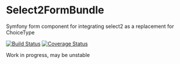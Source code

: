 # Select2FormBundle
Symfony form component for integrating select2 as a replacement for ChoiceType

[![Build Status](https://travis-ci.org/Stinger-Soft/select2-form-bundle.svg?branch=master)](https://travis-ci.org/Stinger-Soft/select2-form-bundle)
[![Coverage Status](https://coveralls.io/repos/github/Stinger-Soft/select2-form-bundle/badge.svg)](https://coveralls.io/github/Stinger-Soft/select2-form-bundle)

Work in progress, may be unstable